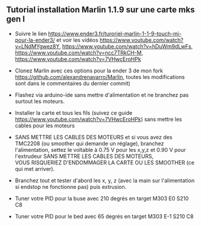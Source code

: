 Tutorial installation Marlin 1.1.9 sur une carte mks gen l 
----------------------------------------------------------

* Suivre le lien https://www.ender3.fr/turoriel-marlin-1-1-9-touch-mi-pour-la-ender3/ et voir les vidéos https://www.youtube.com/watch?v=LNdMYgwez8Y, https://www.youtube.com/watch?v=hDuWm9dLwFs, https://www.youtube.com/watch?v=ncc7TRkCH-M, https://www.youtube.com/watch?v=7VHwcEroHPk

* Clonez Marlin avec ces options pour la ender 3 de mon fork https://github.com/alexandrenavarro/Marlin, toutes les modifications sont dans le commentaires du dernier commit)

* Flashez via arduino-ide sans mettre d'alimentation et ne branchez pas surtout les moteurs.

* Installer la carte et tous les fils (suivez ce guide https://www.youtube.com/watch?v=7VHwcEroHPk) sans mettre les cables pour les moteurs

* SANS METTRE LES CABLES DES MOTEURS et si vous avez des TMC2208 (ou smoother qui demande un réglage), branchez l'alimentation,  settez le voltable à 0.75 V pour les x,y,z et 0.90 V pour l'extrudeur SANS METTRE LES CABLES DES MOTEURS, VOUS RISQUERIEZ D'ENDOMMAGER LA CARTE OU LES SMOOTHER (ce qui met arriver).

* Branchez tout et tester d'abord les x, y, z (avec la main sur l'alimentation si endstop ne fonctionne pas) puis extrusion.


* Tuner votre PID pour la buse avec 210 degrés en target M303 E0 S210 C8 
* Tuner votre PID pour le bed avec 65 degrés en target M303 E-1 S210 C8 



